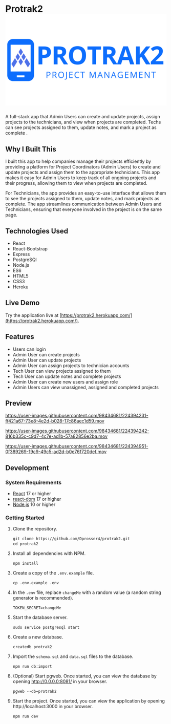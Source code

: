 

# Protrak2 ![alt text](server/public/images/opengraph.png "Logo")

A full-stack app that Admin Users can create and update projects, assign projects to the technicians, and view when projects are completed. Techs can see projects assigned to them, update notes, and mark a project as complete .

## Why I Built This

I built this app to help companies manage their projects efficiently by providing a platform for Project Coordinators (Admin Users) to create and update projects and assign them to the appropriate technicians. This app makes it easy for Admin Users to keep track of all ongoing projects and their progress, allowing them to view when projects are completed.

For Technicians, the app provides an easy-to-use interface that allows them to see the projects assigned to them, update notes, and mark projects as complete. The app streamlines communication between Admin Users and Technicians, ensuring that everyone involved in the project is on the same page.



## Technologies Used

- React
- React-Bootstrap
- Express
- PostgreSQl
- Node.js
- ES6
- HTML5
- CSS3
- Heroku

## Live Demo

Try the application live at [https://protrak2.herokuapp.com/](https://protrak2.herokuapp.com/).

## Features

- Users can login
- Admin User can create projects
- Admin User can update projects
- Admin User can assign projects to technician accounts
- Tech User can view projects assigned to them
- Tech User can update notes and complete projects
- Admin User can create new users and assign role
- Admin Users can view unassigned, assigned and completed projects

## Preview




https://user-images.githubusercontent.com/98434681/224394231-ff421a67-73e8-4e2d-b028-17c86aec1d59.mov



https://user-images.githubusercontent.com/98434681/224394242-816b335c-c9d7-4c7e-ad1b-57a82856e2ba.mov



https://user-images.githubusercontent.com/98434681/224394951-0f389269-19c9-49c5-ad2d-b0e76f720def.mov




## Development

### System Requirements

- [React](https://www.npmjs.com/package/react) 17 or higher
- [react-dom](https://www.npmjs.com/package/react-dom) 17 or higher
- [Node.js](https://nodejs.org/en/download/) 10 or higher

### Getting Started

1. Clone the repository.

    ```shell
    git clone https://github.com/Dprosser4/protrak2.git
    cd protrak2
    ```

2. Install all dependencies with NPM.

    ```shell
    npm install
    ```

3. Create a copy of the `.env.example` file.

    ```shell
    cp .env.example .env
    ```

4. In the `.env` file, replace `changeMe` with a random value (a random string generator is recommended).

    ```shell
    TOKEN_SECRET=changeMe
    ```

5. Start the database server.

    ```shell
    sudo service postgresql start
    ```

6. Create a new database.

    ```shell
    createdb protrak2
    ```

8. Import the `schema.sql` and `data.sql` files to the database.

    ```shell
    npm run db:import
    ```

9. (Optional) Start pgweb. Once started, you can view the database by opening http://0.0.0.0:8081/ in your browser.

    ```shell
    pgweb --db=protrak2
    ```

10. Start the project. Once started, you can view the application by opening http://localhost:3000 in your browser.

    ```shell
    npm run dev

